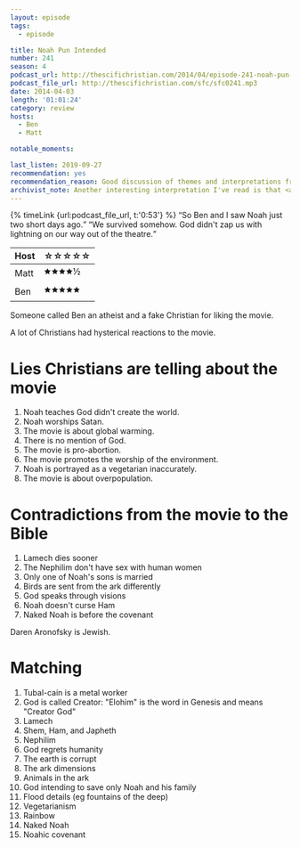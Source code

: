 ```yaml
---
layout: episode
tags:
  - episode

title: Noah Pun Intended
number: 241
season: 4
podcast_url: http://thescifichristian.com/2014/04/episode-241-noah-pun-intended/
podcast_file_url: http://thescifichristian.com/sfc/sfc0241.mp3
date: 2014-04-03
length: '01:01:24'
category: review
hosts:
  - Ben
  - Matt

notable_moments:

last_listen: 2019-09-27
recommendation: yes
recommendation_reason: Good discussion of themes and interpretations from Aronofsky's Noah
archivist_note: Another interesting interpretation I've read is that <a href="http://drbrianmattson.com/journal/2014/3/31/sympathy-for-the-devil">it's based on the Kabbalah Noah story</a> rather than the Bible's.
---
```

<div class="quote">
  {% timeLink {url:podcast_file_url, t:'0:53'} %}
  <q class="matt">So Ben and I saw Noah just two short days ago.</q>
  <q class="ben">We survived somehow. God didn't zap us with lightning on our way out of the theatre.</q>
</div>

<table class="table is-striped rating">
  <thead>
    <tr>
      <th>Host</th>
      <th>☆☆☆☆☆</th>
    </tr>
  </thead>
  <tbody>
    <tr>
      <td>Matt</td>
      <td>🟊🟊🟊🟊½</td>
    </tr>
    <tr>
      <td>Ben</td>
      <td>🟊🟊🟊🟊🟊</td>
    </tr>
  </tbody>
</table>

Someone called Ben an atheist and a fake Christian for liking the movie.

A lot of Christians had hysterical reactions to the movie.

# Lies Christians are telling about the movie
1. Noah teaches God didn't create the world. 
2. Noah worships Satan. 
3. The movie is about global warming. 
4. There is no mention of God. 
5. The movie is pro-abortion. 
6. The movie promotes the worship of the environment. 
7. Noah is portrayed as a vegetarian inaccurately. 
8. The movie is about overpopulation.

# Contradictions from the movie to the Bible 
1. Lamech dies sooner
2. The Nephilim don't have sex with human women
3. Only one of Noah's sons is married
4. Birds are sent from the ark differently
5. God speaks through visions
6. Noah doesn't curse Ham 
7. Naked Noah is before the covenant

Daren Aronofsky is Jewish.

# Matching
1. Tubal-cain is a metal worker
2. God is called Creator: "Elohim" is the word in Genesis and means "Creator God"
3. Lamech
4. Shem, Ham, and Japheth 
5. Nephilim
6. God regrets humanity
7. The earth is corrupt
8. The ark dimensions
9. Animals in the ark
10. God intending to save only Noah and his family 
11. Flood details (eg fountains of the deep)
12. Vegetarianism
13. Rainbow
14. Naked Noah
15. Noahic covenant